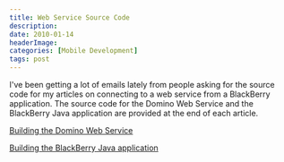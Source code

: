 ```yaml
---
title: Web Service Source Code
description: 
date: 2010-01-14
headerImage: 
categories: [Mobile Development]
tags: post
---
```


I've been getting a lot of emails lately from people asking for the source code for my articles on connecting to a web service from a BlackBerry application. The source code for the Domino Web Service and the BlackBerry Java application are provided at the end of each article.

[Building the Domino Web Service](index.php?option=com_content&view=article&id=45:dbja1&catid=3&Itemid=5)

[Building the BlackBerry Java application](index.php?option=com_content&view=article&id=67:bbdja3&catid=2&Itemid=4)